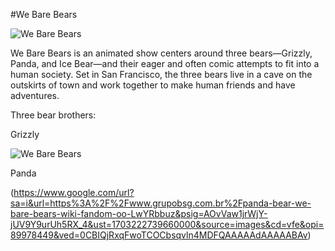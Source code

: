 #We Bare Bears

![We Bare Bears](https://images.gmanews.tv/webpics/2020/08/stack_2020_08_22_11_37_09.jpg)

We Bare Bears is an animated show centers around three bears—Grizzly, Panda, and Ice Bear—and their eager and often comic attempts to fit into a human society. Set in San Francisco, the three bears live in a cave on the outskirts of town and work together to make human friends and have adventures.

Three bear brothers:

Grizzly

![We Bare Bears](https://encrypted-tbn0.gstatic.com/images?q=tbn:ANd9GcRDyXCUX7E1NN9AoAIq-ztgPI9S5RkbrS5bFg&usqp=CAU)

Panda

(https://www.google.com/url?sa=i&url=https%3A%2F%2Fwww.grupobsg.com.br%2Fpanda-bear-we-bare-bears-wiki-fandom-oo-LwYRbbuz&psig=AOvVaw1jrWjY-jUV9Y9urUh5RX_4&ust=1703222739660000&source=images&cd=vfe&opi=89978449&ved=0CBIQjRxqFwoTCOCbsqvln4MDFQAAAAAdAAAAABAv)


